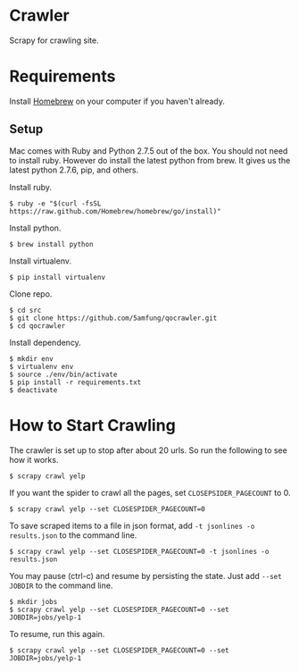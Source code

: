 # Crawler
Scrapy for crawling site.

# Requirements
Install [Homebrew](http://brew.sh) on your computer if you haven't already.

## Setup
Mac comes with Ruby and Python 2.7.5 out of the box.  You should not need to install ruby.  However do install the latest python from brew.  It gives us the latest python 2.7.6, pip, and others.

Install ruby.

    $ ruby -e "$(curl -fsSL https://raw.github.com/Homebrew/homebrew/go/install)"

Install python.

    $ brew install python

Install virtualenv.

    $ pip install virtualenv

Clone repo.

    $ cd src
    $ git clone https://github.com/5amfung/qocrawler.git
    $ cd qocrawler

Install dependency.

    $ mkdir env
    $ virtualenv env
    $ source ./env/bin/activate
    $ pip install -r requirements.txt
    $ deactivate


# How to Start Crawling

The crawler is set up to stop after about 20 urls.  So run the following to see how it works.

    $ scrapy crawl yelp

If you want the spider to crawl all the pages, set ```CLOSEPSIDER_PAGECOUNT``` to 0.

    $ scrapy crawl yelp --set CLOSESPIDER_PAGECOUNT=0

To save scraped items to a file in json format, add ```-t jsonlines -o results.json``` to the command line.

    $ scrapy crawl yelp --set CLOSESPIDER_PAGECOUNT=0 -t jsonlines -o results.json

You may pause (ctrl-c) and resume by persisting the state.  Just add ```--set JOBDIR``` to the command line.

    $ mkdir jobs
    $ scrapy crawl yelp --set CLOSESPIDER_PAGECOUNT=0 --set JOBDIR=jobs/yelp-1

To resume, run this again.

    $ scrapy crawl yelp --set CLOSESPIDER_PAGECOUNT=0 --set JOBDIR=jobs/yelp-1




